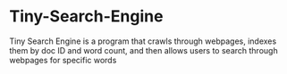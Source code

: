 # Tiny-Search-Engine
Tiny Search Engine is a program that crawls through webpages, indexes them by doc ID and word count, and then allows users to search through webpages for specific words
